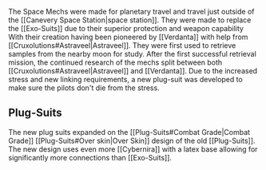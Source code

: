 The Space Mechs were made for planetary travel and travel just outside of the [[Canevery Space Station|space station]]. They were made to replace the [[Exo-Suits]] due to their superior protection and weapon capability
With their creation having been pioneered by [[Verdanta]] with help from [[Cruxolutions#Astraveel|Astraveel]]. They were first used to retrieve samples from the nearby moon for study.
After the first successful retrieval mission, the continued research of the mechs split between both [[Cruxolutions#Astraveel|Astraveel]] and [[Verdanta]].
Due to the increased stress and new linking requirements, a new plug-suit was developed to make sure the pilots don't die from the stress.
## Plug-Suits
The new plug suits expanded on the [[Plug-Suits#Combat Grade|Combat Grade]] [[Plug-Suits#Over skin|Over Skin]] design of the old [[Plug-Suits]]. The new design uses even more [[Cybernira]] with a latex base allowing for significantly more connections than [[Exo-Suits]].